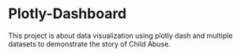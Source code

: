 # Plotly-Dashboard
This project is about data visualization using plotly dash and multiple datasets to demonstrate the story of Child Abuse.
